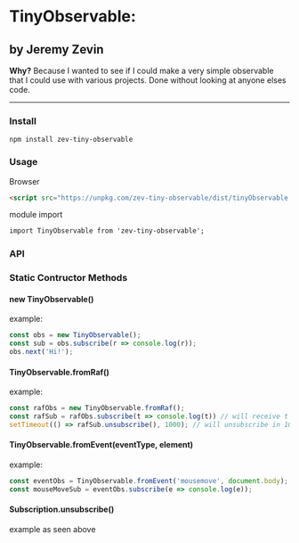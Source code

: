 # TinyObservable:
## by Jeremy Zevin
**Why?** Because I wanted to see if I could make a very simple observable that I could use with various projects. Done without looking at anyone elses code.
___
### Install
`npm install zev-tiny-observable`
### Usage
Browser
```html
<script src="https://unpkg.com/zev-tiny-observable/dist/tinyObservable.min.js"></script>
```
module import
```html
import TinyObservable from 'zev-tiny-observable';
```

### API
### Static Contructor Methods
#### new TinyObservable()
example:
```javascript
const obs = new TinyObservable();
const sub = obs.subscribe(r => console.log(r));
obs.next('Hi!');
```
#### TinyObservable.fromRaf()
example:
```javascript
const rafObs = new TinyObservable.fromRaf();
const rafSub = rafObs.subscribe(t => console.log(t)) // will receive t from window.requestAnimationFrame
setTimeout(() => rafSub.unsubscribe(), 1000); // will unsubscribe in 1000ms
```

#### TinyObservable.fromEvent(eventType, element)
example:
```javascript
const eventObs = TinyObservable.fromEvent('mousemove', document.body);
const mouseMoveSub = eventObs.subscribe(e => console.log(e));
```

#### Subscription.unsubscribe()
example as seen above